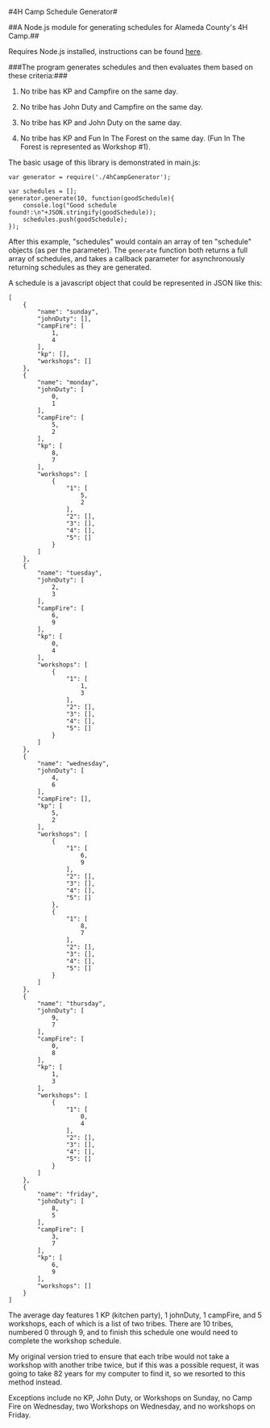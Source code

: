 #4H Camp Schedule Generator#

##A Node.js module for generating schedules for Alameda County's 4H Camp.##

Requires Node.js installed, instructions can be found [here](http://nodejs.org/).

###The program generates schedules and then evaluates them based on these criteria:###

1. No tribe has KP and Campfire on the same day.

2. No tribe has John Duty and Campfire on the same day.

3. No tribe has KP and John Duty on the same day.

4. No tribe has KP and Fun In The Forest on the same day. (Fun In The Forest is represented as Workshop #1).

The basic usage of this library is demonstrated in main.js:

	var generator = require('./4hCampGenerator');

	var schedules = [];
	generator.generate(10, function(goodSchedule){
		console.log("Good schedule found!:\n"+JSON.stringify(goodSchedule));
		schedules.push(goodSchedule);
	});

After this example, "schedules" would contain an array of ten "schedule" objects (as per the parameter).  The `generate` function both returns a full array of schedules, and takes a callback parameter for asynchronously returning schedules as they are generated.

A schedule is a javascript object that could be represented in JSON like this:

	[
		{
			"name": "sunday",
			"johnDuty": [],
			"campFire": [
				1,
				4
			],
			"kp": [],
			"workshops": []
		},
		{
			"name": "monday",
			"johnDuty": [
				0,
				1
			],
			"campFire": [
				5,
				2
			],
			"kp": [
				8,
				7
			],
			"workshops": [
				{
					"1": [
						5,
						2
					],
					"2": [],
					"3": [],
					"4": [],
					"5": []
				}
			]
		},
		{
			"name": "tuesday",
			"johnDuty": [
				2,
				3
			],
			"campFire": [
				6,
				9
			],
			"kp": [
				0,
				4
			],
			"workshops": [
				{
					"1": [
						1,
						3
					],
					"2": [],
					"3": [],
					"4": [],
					"5": []
				}
			]
		},
		{
			"name": "wednesday",
			"johnDuty": [
				4,
				6
			],
			"campFire": [],
			"kp": [
				5,
				2
			],
			"workshops": [
				{
					"1": [
						6,
						9
					],
					"2": [],
					"3": [],
					"4": [],
					"5": []
				},
				{
					"1": [
						8,
						7
					],
					"2": [],
					"3": [],
					"4": [],
					"5": []
				}
			]
		},
		{
			"name": "thursday",
			"johnDuty": [
				9,
				7
			],
			"campFire": [
				0,
				8
			],
			"kp": [
				1,
				3
			],
			"workshops": [
				{
					"1": [
						0,
						4
					],
					"2": [],
					"3": [],
					"4": [],
					"5": []
				}
			]
		},
		{
			"name": "friday",
			"johnDuty": [
				8,
				5
			],
			"campFire": [
				3,
				7
			],
			"kp": [
				6,
				9
			],
			"workshops": []
		}
	]

The average day features 1 KP (kitchen party), 1 johnDuty, 1 campFire, and 5 workshops, each of which is a list of two tribes.  There are 10 tribes, numbered 0 through 9, and to finish this schedule one would need to complete the workshop schedule.

My original version tried to ensure that each tribe would not take a workshop with another tribe twice, but if this was a possible request, it was going to take 82 years for my computer to find it, so we resorted to this method instead.

Exceptions include no KP, John Duty, or Workshops on Sunday, no Camp Fire on Wednesday, two Workshops on Wednesday, and no workshops on Friday.